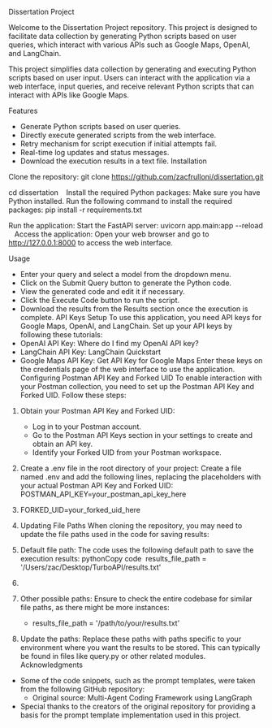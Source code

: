 Dissertation Project

Welcome to the Dissertation Project repository. This project is designed to facilitate data collection by generating Python scripts based on user queries, which interact with various APIs such as Google Maps, OpenAI, and LangChain.

This project simplifies data collection by generating and executing Python scripts based on user input. Users can interact with the application via a web interface, input queries, and receive relevant Python scripts that can interact with APIs like Google Maps.

Features

* Generate Python scripts based on user queries.
* Directly execute generated scripts from the web interface.
* Retry mechanism for script execution if initial attempts fail.
* Real-time log updates and status messages.
* Download the execution results in a text file.
Installation

Clone the repository: git clone https://github.com/zacfrulloni/dissertation.git
   
cd dissertation
     
Install the required Python packages: Make sure you have Python installed. Run the following command to install the required packages: pip install -r requirements.txt

Run the application: Start the FastAPI server: uvicorn app.main:app --reload
     
Access the application: Open your web browser and go to http://127.0.0.1:8000 to access the web interface.

Usage

* Enter your query and select a model from the dropdown menu.
* Click on the Submit Query button to generate the Python code.
* View the generated code and edit it if necessary.
* Click the Execute Code button to run the script.
* Download the results from the Results section once the execution is complete.
API Keys Setup
To use this application, you need API keys for Google Maps, OpenAI, and LangChain. Set up your API keys by following these tutorials:
* OpenAI API Key: Where do I find my OpenAI API key?
* LangChain API Key: LangChain Quickstart
* Google Maps API Key: Get API Key for Google Maps
Enter these keys on the credentials page of the web interface to use the application.
Configuring Postman API Key and Forked UID
To enable interaction with your Postman collection, you need to set up the Postman API Key and Forked UID. Follow these steps:
1. Obtain your Postman API Key and Forked UID:
    * Log in to your Postman account.
    * Go to the Postman API Keys section in your settings to create and obtain an API key.
    * Identify your Forked UID from your Postman workspace.
2. Create a .env file in the root directory of your project: Create a file named .env and add the following lines, replacing the placeholders with your actual Postman API Key and Forked UID:  POSTMAN_API_KEY=your_postman_api_key_here
3. FORKED_UID=your_forked_uid_here

4. Updating File Paths
When cloning the repository, you may need to update the file paths used in the code for saving results:
1. Default file path: The code uses the following default path to save the execution results: pythonCopy code  results_file_path = '/Users/zac/Desktop/TurboAPI/results.txt'
2.   
3. Other possible paths: Ensure to check the entire codebase for similar file paths, as there might be more instances:
    * results_file_path = '/path/to/your/results.txt'
4. Update the paths: Replace these paths with paths specific to your environment where you want the results to be stored. This can typically be found in files like query.py or other related modules.
Acknowledgments
* Some of the code snippets, such as the prompt templates, were taken from the following GitHub repository:
    * Original source: Multi-Agent Coding Framework using LangGraph
* Special thanks to the creators of the original repository for providing a basis for the prompt template implementation used in this project.
